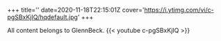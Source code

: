 +++
title=''
date=2020-11-18T22:15:01Z
cover='https://i.ytimg.com/vi/c-pgSBxKjIQ/hqdefault.jpg'
+++

All content belongs to GlennBeck.
{{< youtube c-pgSBxKjIQ >}}
